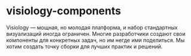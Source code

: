 # visiology-components
Visiology — мощная, но молодая платформа, и набор стандартных визуализаций иногда ограничен. Многие разработчики создают свои компоненты для конкретных задач, но им негде ими поделиться. Мы хотим создать точку сборки для лучших практик и решений.
